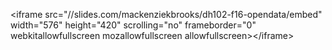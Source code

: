 &lt;iframe src="//slides.com/mackenziekbrooks/dh102-f16-opendata/embed" width="576" height="420" scrolling="no" frameborder="0" webkitallowfullscreen mozallowfullscreen allowfullscreen&gt;&lt;/iframe&gt;

